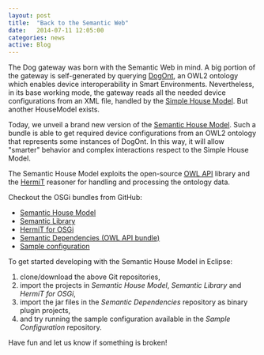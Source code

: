 ```yaml
---
layout: post
title:  "Back to the Semantic Web"
date:   2014-07-11 12:05:00
categories: news
active: Blog
---
```

The Dog gateway was born with the Semantic Web in mind.
A big portion of the gateway is self-generated by querying [DogOnt](http://elite.polito.it/dogont), an OWL2 ontology which enables device interoperability in Smart Environments.
Nevertheless, in its base working mode, the gateway reads all the needed device configurations from an XML file, handled by the [Simple House Model](https://github.com/dog-gateway/simple-house-model).
But another HouseModel exists.

Today, we unveil a brand new version of the [Semantic House Model](https://github.com/dog-gateway/semantic-house-model).
Such a bundle is able to get required device configurations from an OWL2 ontology that represents some instances of DogOnt.
In this way, it will allow "smarter" behavior and complex interactions respect to the Simple House Model.

The Semantic House Model exploits the open-source [OWL API](https://github.com/owlcs/owlapi/wiki) library and the [HermiT](http://hermit-reasoner.com/) reasoner for handling and processing the ontology data.

Checkout the OSGi bundles from GitHub:

* [Semantic House Model](https://github.com/dog-gateway/semantic-house-model)
* [Semantic Library](https://github.com/dog-gateway/semantic-library)
* [HermiT for OSGi](https://github.com/dog-gateway/hermit-osgi)
* [Semantic Dependencies (OWL API bundle)](https://github.com/dog-gateway/semantic-dependencies)
* [Sample configuration](https://github.com/dog-gateway/semantic-configuration)

To get started developing with the Semantic House Model in Eclipse:

1. clone/download the above Git repositories,
2. import the projects in *Semantic House Model*, *Semantic Library* and *HermiT for OSGi*,
3. import the jar files in the *Semantic Dependencies* repository as binary plugin projects,
4. and try running the sample configuration available in the *Sample Configuration* repository.

Have fun and let us know if something is broken!